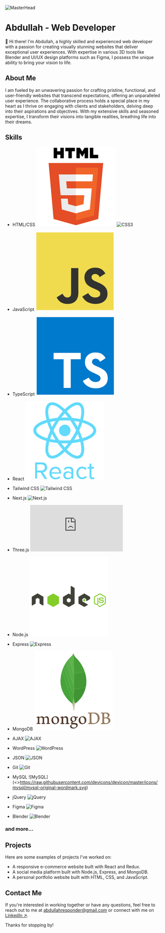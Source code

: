    ![MasterHead](<https://cdn.dribbble.com/users/1732368/screenshots/6553872/web_developer.gif>)
   # Abdullah - Web Developer

👋 Hi there! I'm Abdullah, a highly skilled and experienced web developer with a passion for creating visually stunning websites that deliver exceptional user experiences. With expertise in various 3D tools like Blender and UI/UX design platforms such as Figma, I possess the unique ability to bring your vision to life.

## About Me

I am fueled by an unwavering passion for crafting pristine, functional, and user-friendly websites that transcend expectations, offering an unparalleled user experience. The collaborative process holds a special place in my heart as I thrive on engaging with clients and stakeholders, delving deep into their aspirations and objectives. With my extensive skills and seasoned expertise, I transform their visions into tangible realities, breathing life into their dreams.

## Skills

- HTML/CSS
  ![HTML5](<https://raw.githubusercontent.com/devicons/devicon/master/icons/html5/html5-original-wordmark.svg>) ![CSS3](<https://upload.wikimedia.org/wikipedia/commons/thumb/d/d5/CSS3_logo_and_wordmark.svg/120px-CSS3_logo_and_wordmark.svg.png>)

- JavaScript
  ![JavaScript](<https://raw.githubusercontent.com/devicons/devicon/master/icons/javascript/javascript-original.svg>)

- TypeScript
  ![TypeScript](<https://raw.githubusercontent.com/devicons/devicon/master/icons/typescript/typescript-original.svg>)

- React
  ![React](<https://raw.githubusercontent.com/devicons/devicon/master/icons/react/react-original-wordmark.svg>)

- Tailwind CSS
  ![Tailwind CSS](<https://www.vectorlogo.zone/logos/tailwindcss/tailwindcss-icon.svg>)

- Next.js
  ![Next.js](<https://dinhanhthi.com/img/header/nextjs.png>)

- Three.js
  ![Three.js](<https://global.discourse-cdn.com/standard17/uploads/threejs/optimized/2X/e/e4f86d2200d2d35c30f7b1494e96b9595ebc2751_2_496x500.png" alt="Three.js>)

- Node.js
  ![Node.js](<https://raw.githubusercontent.com/devicons/devicon/master/icons/nodejs/nodejs-original-wordmark.svg>)

- Express
  ![Express](<https://camo.githubusercontent.com/0566752248b4b31b2c4bdc583404e41066bd0b6726f310b73e1140deefcc31ac/68747470733a2f2f692e636c6f756475702e636f6d2f7a6659366c4c376546612d3330303078333030302e706e67>)

- MongoDB
  ![MongoDB](<https://raw.githubusercontent.com/devicons/devicon/master/icons/mongodb/mongodb-original-wordmark.svg>)

- AJAX
  ![AJAX](<https://upload.wikimedia.org/wikipedia/commons/thumb/a/a1/AJAX_logo_by_gengns.svg/398px-AJAX_logo_by_gengns.svg.png?20221015001337>)

- WordPress
  ![WordPress](<https://upload.wikimedia.org/wikipedia/commons/thumb/9/98/WordPress_blue_logo.svg/150px-WordPress_blue_logo.svg.png>)

- JSON
  ![JSON](<https://upload.wikimedia.org/wikipedia/commons/thumb/c/c9/JSON_vector_logo.svg/160px-JSON_vector_logo.svg.png>)

- Git
  ![Git](<https://www.vectorlogo.zone/logos/git-scm/git-scm-icon.svg>)

- MySQL
  ![MySQL](<>https://raw.githubusercontent.com/devicons/devicon/master/icons/mysql/mysql-original-wordmark.svg)

- jQuery
  ![jQuery](<https://technokrats.in/wp-content/uploads/2020/11/Content1-7.png>)

- Figma
  ![Figma](<https://www.vectorlogo.zone/logos/figma/figma-icon.svg>)

- Blender
  ![Blender](<https://download.blender.org/branding/community/blender_community_badge_white.svg>)

### and more...

## Projects

Here are some examples of projects I've worked on:

- A responsive e-commerce website built with React and Redux.
- A social media platform built with Node.js, Express, and MongoDB.
- A personal portfolio website built with HTML, CSS, and JavaScript.

## Contact Me

If you're interested in working together or have any questions, feel free to reach out to me at [abdullahresponder@gmail.com](mailto:abdullahresponder@gmail.com) or connect with me on [LinkedIn ↗](https://www.linkedin.com/in/abdullah-future-b52323280/).

Thanks for stopping by!
